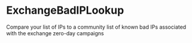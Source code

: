 # ExchangeBadIPLookup
Compare your list of IPs to a community list of known bad IPs associated with the exchange zero-day campaigns
